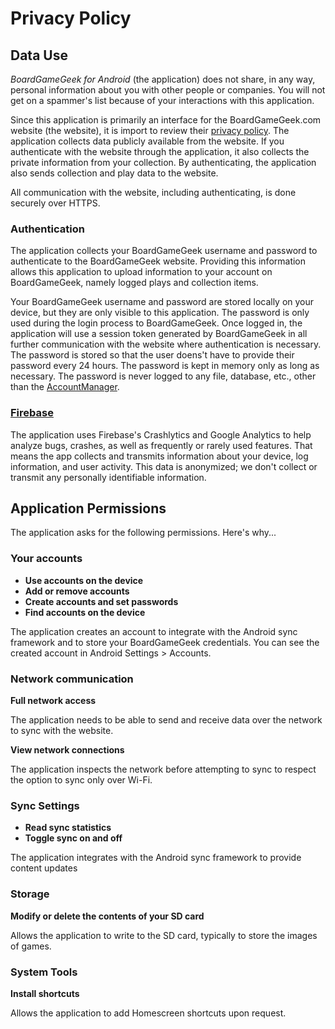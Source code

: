 # Privacy Policy

## Data Use

*BoardGameGeek for Android* (the application) does not share, in any way, personal information about you with other people or companies. You will not get on a spammer's list because of your interactions with this application.

Since this application is primarily an interface for the BoardGameGeek.com website (the website), it is import to review their [privacy policy](https://www.boardgamegeek.com/privacy).
The application collects data publicly available from the website. If you authenticate with the website through the application, it also collects the private information from your collection.
By authenticating, the application also sends collection and play data to the website.

All communication with the website, including authenticating, is done securely over HTTPS.

### Authentication

The application collects your BoardGameGeek username and password to authenticate to the BoardGameGeek website.
Providing this information allows this application to upload information to your account on BoardGameGeek, namely logged plays and collection items.

Your BoardGameGeek username and password are stored locally on your device, but they are only visible to this application.
The password is only used during the login process to BoardGameGeek.
Once logged in, the application will use a session token generated by BoardGameGeek in all further communication with the website where authentication is necessary.
The password is stored so that the user doens't have to provide their password every 24 hours.
The password is kept in memory only as long as necessary.
The password is never logged to any file, database, etc., other than the [AccountManager](https://developer.android.com/reference/android/accounts/AccountManager.html).

### [Firebase](https://https://firebase.google.com/)

The application uses Firebase's Crashlytics and Google Analytics to help analyze bugs, crashes, as well
as frequently or rarely used features. That means the app collects and transmits information about your device,
log information, and user activity. This data is anonymized; we don't collect or transmit any personally
identifiable information.

## Application Permissions

The application asks for the following permissions. Here's why...

### Your accounts

* **Use accounts on the device**
* **Add or remove accounts**
* **Create accounts and set passwords**
* **Find accounts on the device**

The application creates an account to integrate with the Android sync framework and to store your BoardGameGeek credentials. You can see the created account in Android Settings > Accounts.

### Network communication

**Full network access**

The application needs to be able to send and receive data over the network to sync with the website.

**View network connections**

The application inspects the network before attempting to sync to respect the option to sync only over Wi-Fi.

### Sync Settings

* **Read sync statistics**
* **Toggle sync on and off**

The application integrates with the Android sync framework to provide content updates

### Storage

**Modify or delete the contents of your SD card**

Allows the application to write to the SD card, typically to store the images of games.

### System Tools

**Install shortcuts**

Allows the application to add Homescreen shortcuts upon request.
